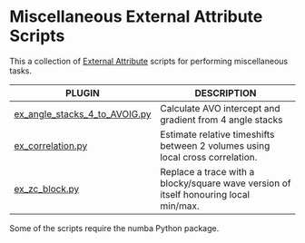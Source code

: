# Miscellaneous External Attribute Scripts
This a collection of [External Attribute](http://waynegm.github.io/OpendTect-Plugin-Docs/Attributes/ExternalAttrib/) scripts for performing miscellaneous tasks.

| PLUGIN | DESCRIPTION |
|--------|-------------|
| [ex_angle_stacks_4_to_AVOIG.py](http://waynegm.github.io/OpendTect-Plugin-Docs/External_Attributes/AVO_IG) | Calculate AVO intercept and gradient from 4 angle stacks |
| [ex_correlation.py](http://waynegm.github.io/OpendTect-Plugin-Docs/External_Attributes/Z_Delay_Est) | Estimate relative timeshifts between 2 volumes using local cross correlation. |
| [ex_zc_block.py](http://waynegm.github.io/OpendTect-Plugin-Docs/External_Attributes/ZC_Block) | Replace a trace with a blocky/square wave version of itself honouring local min/max.  |

Some of the scripts require the numba Python package.

